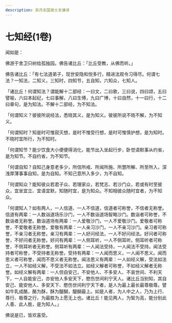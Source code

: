 ```yaml
---
description: 吴月支国居士支谦译
---
```


# 七知经(1卷)

闻如是：

佛游于舍卫只树给孤独园。佛告诸比丘：「比丘受教，从佛而听。」

佛告诸比丘：「有七法道弟子，现世安隐和悦多行，精进法观令习得尽。何谓七法？一知法，二知义，三知时，四知节，五自知，六知众，七知人。

「诸比丘！何谓知法？谓能解十二部经：一曰文，二曰歌，三曰说，四曰颂，五曰譬喻，六曰本起纪，七曰事解，八曰生傅，九曰广博，十曰自然，十一曰行，十二曰章句，是为知法。不解十二部经，为不知法。

「何谓知义？彼彼所说经法，悉晓其义，是为知义。彼彼所说不晓不解，为不知义。

「何谓知时？知是时可惟寂灭想，是时不惟受行想，是时可惟慎护想，是为知时。不晓时宜所行，为不知时。

「何谓知节？能少饮食大小便便得消化，能节出入坐起行步，卧觉语默事从约省，是为知节。不自约省，为不知节。

「何谓自知？自知己身意老多少，所信所戒、所闻所施、所慧所解、所至所入，深浅厚薄事事自知，是为自知。不知己意所入多少，为不自知。

「何谓知众？能知彼众若君子众、若理家众，若梵志、若沙门众，若或有时至彼众，宜坐宜立、宜语宜默，知随时宜，是为知众。不知相彼众随时宜者，为不知众。

「何谓知人？如有两人，一人信道、一人不信道，信道者可称誉，不信者无称誉。信道有两辈：一人数诣道场乐沙门，一人不数诣道场智略沙门。数诣者可称誉，不数诣者无称誉。数诣道场有两辈：一人爱敬沙门，一人不爱敬沙门。爱敬者可称誉，不爱敬者无称誉。爱敬有两辈：一人亲习沙门，一人不亲习沙门。亲习者可称誉，不亲习者无称誉。亲习有两辈：一人好问经法，一人不好问经法。好问者可称誉，不好问者无称誉。好问有两辈：一人侧耳听，一人不侧耳听。侧耳听者可称誉，不侧耳听者无称誉。侧耳听有两辈：一人闻法受持，一人闻法不受持。闻法受持者可称誉，不受持者无称誉。受持有两辈：一人闻而思义，一人闻不思义。闻而思义者可称誉，闻而不思义者无称誉。闻法思义有两辈：一人如经义解，受法如法立，一人不如经义解，不受法不如法立。如经义解者可称誉，不如经义解者无称誉。如经义解有两辈：一人但自安己，不安他人、不多安人、不哀世间、不利天下，一人自能安己，亦安他人多安天下，愍伤世间利宁天人。诸比丘当别知，其自安己、能安他人、多安天下、愍伤世间利宁天下者，是人为最上最长最尊极尊。譬如牛乳成酪，酪为酥，酥为醍醐，醍醐最上。如是人者，为人中之人，乃为上行、尊行、极尊之行，为最胜为上愿无上也。诸比丘！能见两人，为智为高，能分别此人善、此人胜，是为知人。」

佛说是已，皆欢喜受。
